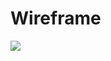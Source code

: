 # Wireframe

<img src=https://raw.githubusercontent.com/emelysalmeron/to-do-list-group5/200888c863510798bad4512d428808d9052929a0/client/public/wireframe.svg>
